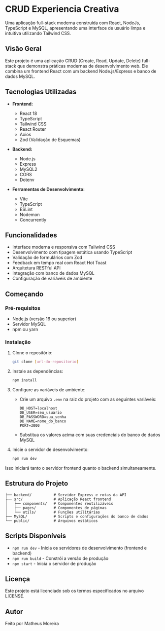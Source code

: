 # CRUD Experiencia Creativa

Uma aplicação full-stack moderna construída com React, NodeJs, TypeScript e MySQL, apresentando uma interface de usuário limpa e intuitiva utilizando Tailwind CSS.

## Visão Geral

Este projeto é uma aplicação CRUD (Create, Read, Update, Delete) full-stack que demonstra práticas modernas de desenvolvimento web. Ele combina um frontend React com um backend Node.js/Express e banco de dados MySQL.

## Tecnologias Utilizadas

- **Frontend:**
  - React 18
  - TypeScript
  - Tailwind CSS
  - React Router
  - Axios
  - Zod (Validação de Esquemas)

- **Backend:**
  - Node.js
  - Express
  - MySQL2
  - CORS
  - Dotenv

- **Ferramentas de Desenvolvimento:**
  - Vite
  - TypeScript
  - ESLint
  - Nodemon
  - Concurrently

## Funcionalidades

- Interface moderna e responsiva com Tailwind CSS
- Desenvolvimento com tipagem estática usando TypeScript
- Validação de formulários com Zod
- Feedback em tempo real com React Hot Toast
- Arquitetura RESTful API
- Integração com banco de dados MySQL
- Configuração de variáveis de ambiente

## Começando

### Pré-requisitos

- Node.js (versão 16 ou superior)
- Servidor MySQL
- npm ou yarn

### Instalação

1. Clone o repositório:
   ```bash
   git clone [url-do-repositorio]
   ```

2. Instale as dependências:
   ```bash
   npm install
   ```

3. Configure as variáveis de ambiente:
   - Crie um arquivo `.env` na raiz do projeto com as seguintes variáveis:
     ```
     DB_HOST=localhost
     DB_USER=seu_usuario
     DB_PASSWORD=sua_senha
     DB_NAME=nome_do_banco
     PORT=3000
     ```
   - Substitua os valores acima com suas credenciais do banco de dados MySQL

4. Inicie o servidor de desenvolvimento:
   ```bash
   npm run dev
   ```

Isso iniciará tanto o servidor frontend quanto o backend simultaneamente.

## Estrutura do Projeto

```
├── backend/          # Servidor Express e rotas da API
├── src/              # Aplicação React frontend
│   ├── components/   # Componentes reutilizáveis
│   ├── pages/        # Componentes de páginas
│   └── utils/        # Funções utilitárias
├── MySQL/            # Scripts e configurações do banco de dados
└── public/           # Arquivos estáticos
```

## Scripts Disponíveis

- `npm run dev` - Inicia os servidores de desenvolvimento (frontend e backend)
- `npm run build` - Constrói a versão de produção
- `npm start` - Inicia o servidor de produção

## Licença

Este projeto está licenciado sob os termos especificados no arquivo LICENSE.

## Autor

Feito por Matheus Moreira